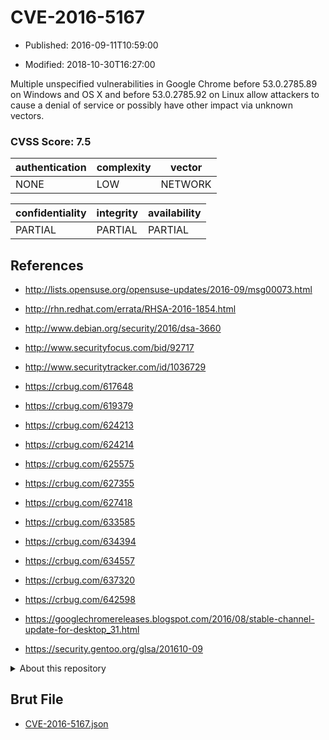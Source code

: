 # CVE-2016-5167

- Published: 2016-09-11T10:59:00

- Modified: 2018-10-30T16:27:00

Multiple unspecified vulnerabilities in Google Chrome before 53.0.2785.89 on Windows and OS X and before 53.0.2785.92 on Linux allow attackers to cause a denial of service or possibly have other impact via unknown vectors.

### CVSS Score: **7.5**

| authentication | complexity | vector |
| --- | --- | --- |
| NONE | LOW | NETWORK |

| confidentiality | integrity | availability |
| --- | --- | --- |
| PARTIAL | PARTIAL | PARTIAL |

## References

* http://lists.opensuse.org/opensuse-updates/2016-09/msg00073.html

* http://rhn.redhat.com/errata/RHSA-2016-1854.html

* http://www.debian.org/security/2016/dsa-3660

* http://www.securityfocus.com/bid/92717

* http://www.securitytracker.com/id/1036729

* https://crbug.com/617648

* https://crbug.com/619379

* https://crbug.com/624213

* https://crbug.com/624214

* https://crbug.com/625575

* https://crbug.com/627355

* https://crbug.com/627418

* https://crbug.com/633585

* https://crbug.com/634394

* https://crbug.com/634557

* https://crbug.com/637320

* https://crbug.com/642598

* https://googlechromereleases.blogspot.com/2016/08/stable-channel-update-for-desktop_31.html

* https://security.gentoo.org/glsa/201610-09

<details>
<summary>About this repository</summary> 

  This repository is part of the project [Live Hack CVE](https://github.com/Live-Hack-CVE). Main website can be found [www.live-hack.org](https://www.live-hack.org) 
  
  Made by [Sn0wAlice](https://github.com/Sn0wAlice) for the people that care about security and need to have a feed of the latest CVEs. Hope you enjoy it, don't forget to star the repo and follow me on [Twitter](https://twitter.com/Sn0wAlice) and [Github](https://github.com/Sn0wAlice). And that is my [personnal website](https://www.alice-snow.me/)

  - [Home Page](https://github.com/Live-Hack-CVE)
  - [Framework](https://github.com/Live-Hack-CVE/cve-framework)
  - [CVE database](https://github.com/Live-Hack-CVE/full_database)
  - [Changelog](https://github.com/Live-Hack-CVE/Changelog)
</details>

## Brut File

* [CVE-2016-5167.json](https://raw.githubusercontent.com/Live-Hack-CVE/full_database/main/cves/2016/CVE-2016-5167.json)

